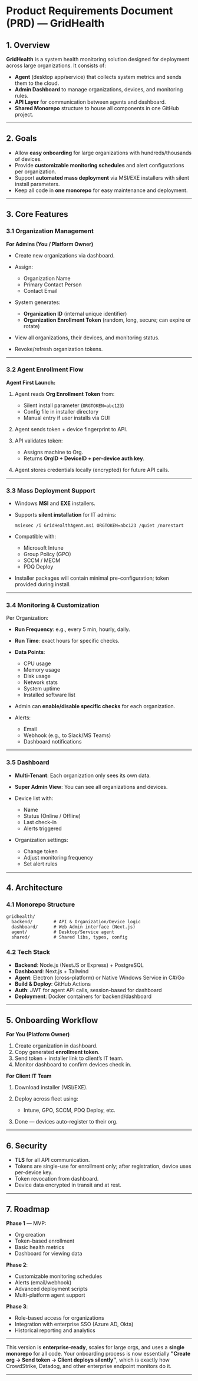 # **Product Requirements Document (PRD) — GridHealth**

## **1. Overview**

**GridHealth** is a system health monitoring solution designed for deployment across large organizations.
It consists of:

* **Agent** (desktop app/service) that collects system metrics and sends them to the cloud.
* **Admin Dashboard** to manage organizations, devices, and monitoring rules.
* **API Layer** for communication between agents and dashboard.
* **Shared Monorepo** structure to house all components in one GitHub project.

---

## **2. Goals**

* Allow **easy onboarding** for large organizations with hundreds/thousands of devices.
* Provide **customizable monitoring schedules** and alert configurations per organization.
* Support **automated mass deployment** via MSI/EXE installers with silent install parameters.
* Keep all code in **one monorepo** for easy maintenance and deployment.

---

## **3. Core Features**

### **3.1 Organization Management**

**For Admins (You / Platform Owner)**

* Create new organizations via dashboard.
* Assign:

  * Organization Name
  * Primary Contact Person
  * Contact Email
* System generates:

  * **Organization ID** (internal unique identifier)
  * **Organization Enrollment Token** (random, long, secure; can expire or rotate)
* View all organizations, their devices, and monitoring status.
* Revoke/refresh organization tokens.

---

### **3.2 Agent Enrollment Flow**

**Agent First Launch:**

1. Agent reads **Org Enrollment Token** from:

   * Silent install parameter (`ORGTOKEN=abc123`)
   * Config file in installer directory
   * Manual entry if user installs via GUI
2. Agent sends token + device fingerprint to API.
3. API validates token:

   * Assigns machine to Org.
   * Returns **OrgID + DeviceID + per-device auth key**.
4. Agent stores credentials locally (encrypted) for future API calls.

---

### **3.3 Mass Deployment Support**

* Windows **MSI** and **EXE** installers.
* Supports **silent installation** for IT admins:

  ```
  msiexec /i GridHealthAgent.msi ORGTOKEN=abc123 /quiet /norestart
  ```
* Compatible with:

  * Microsoft Intune
  * Group Policy (GPO)
  * SCCM / MECM
  * PDQ Deploy
* Installer packages will contain minimal pre-configuration; token provided during install.

---

### **3.4 Monitoring & Customization**

Per Organization:

* **Run Frequency**: e.g., every 5 min, hourly, daily.
* **Run Time**: exact hours for specific checks.
* **Data Points**:

  * CPU usage
  * Memory usage
  * Disk usage
  * Network stats
  * System uptime
  * Installed software list
* Admin can **enable/disable specific checks** for each organization.
* Alerts:

  * Email
  * Webhook (e.g., to Slack/MS Teams)
  * Dashboard notifications

---

### **3.5 Dashboard**

* **Multi-Tenant**: Each organization only sees its own data.
* **Super Admin View**: You can see all organizations and devices.
* Device list with:

  * Name
  * Status (Online / Offline)
  * Last check-in
  * Alerts triggered
* Organization settings:

  * Change token
  * Adjust monitoring frequency
  * Set alert rules

---

## **4. Architecture**

### **4.1 Monorepo Structure**

```
gridhealth/
  backend/        # API & Organization/Device logic
  dashboard/      # Web Admin interface (Next.js)
  agent/          # Desktop/Service agent
  shared/         # Shared libs, types, config
```

### **4.2 Tech Stack**

* **Backend**: Node.js (NestJS or Express) + PostgreSQL
* **Dashboard**: Next.js + Tailwind
* **Agent**: Electron (cross-platform) or Native Windows Service in C#/Go
* **Build & Deploy**: GitHub Actions
* **Auth**: JWT for agent API calls, session-based for dashboard
* **Deployment**: Docker containers for backend/dashboard

---

## **5. Onboarding Workflow**

**For You (Platform Owner)**

1. Create organization in dashboard.
2. Copy generated **enrollment token**.
3. Send token + installer link to client’s IT team.
4. Monitor dashboard to confirm devices check in.

**For Client IT Team**

1. Download installer (MSI/EXE).
2. Deploy across fleet using:

   * Intune, GPO, SCCM, PDQ Deploy, etc.
3. Done — devices auto-register to their org.

---

## **6. Security**

* **TLS** for all API communication.
* Tokens are single-use for enrollment only; after registration, device uses per-device key.
* Token revocation from dashboard.
* Device data encrypted in transit and at rest.

---

## **7. Roadmap**

**Phase 1** — MVP:

* Org creation
* Token-based enrollment
* Basic health metrics
* Dashboard for viewing data

**Phase 2**:

* Customizable monitoring schedules
* Alerts (email/webhook)
* Advanced deployment scripts
* Multi-platform agent support

**Phase 3**:

* Role-based access for organizations
* Integration with enterprise SSO (Azure AD, Okta)
* Historical reporting and analytics

---

This version is **enterprise-ready**, scales for large orgs, and uses a **single monorepo** for all code.
Your onboarding process is now essentially **"Create org → Send token → Client deploys silently"**, which is exactly how CrowdStrike, Datadog, and other enterprise endpoint monitors do it.

---